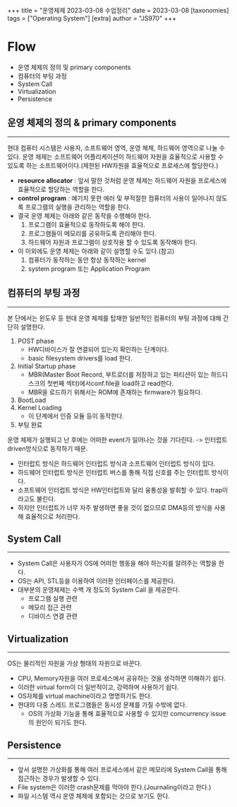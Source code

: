 +++
title = "운영체제 2023-03-08 수업정리"
date = 2023-03-08
[taxonomies]
tags = ["Operating System"]
[extra]
author = "JS970"
+++
# Flow
- 운영 체제의 정의 및 primary components
- 컴퓨터의 부팅 과정
- System Call
- Virtualization
- Persistence

## 운영 체제의 정의 & primary components
---
현대 컴퓨터 시스템은 사용자, 소프트웨어 영역, 운영 체제, 하드웨어 영역으로 나눌 수 있다. 운영 체제는 소프트웨어 어플리케이션이 하드웨어 자원을 효율적으로 사용할 수 있도록 하는 소프트웨어이다.(제한된 HW자원을 효율적으로 프로세스에 할당한다.)
- **resource allocator** : 앞서 말한 것처럼 운영 체제는 하드웨어 자원을 프로세스에 효율적으로 할당하는 역할을 한다.
- **control program** : 예기치 못한 에러 및 부적절한 컴퓨터의 사용이 일어나지 않도록 프로그램의 실행을 관리하는 역할을 한다.
- 결국 운영 체제는 아래와 같은 동작을 수행해야 한다.
	1. 프로그램이 효율적으로 동작하도록 해야 한다.
	2. 프로그램들이 메모리를 공유하도록 관리해야 한다.
	3. 하드웨어 자원과 프로그램이 상호작용 할 수 있도록 동작해야 한다.
- 이 이외에도 운영 체제는 아래와 같이 설명할 수도 있다.(참고)
	1. 컴퓨터가 동작하는 동안 항상 동작하는 kernel
	2. system program 또는 Application Program

## 컴퓨터의 부팅 과정
---
본 단에서는 윈도우 등 현대 운영 체제를 탑재한 일반적인 컴퓨터의 부팅 과정에 대해 간단히 설명한다.
1. POST phase
	- HW디바이스가 잘 연결되어 있는지 확인하는 단계이다.
	- basic filesystem drivers를 load 한다.
2. Initial Startup phase
	- MBR(Master Boot Record, 부트로더를 저장하고 있는 파티션이 있는 하드디스크의 첫번째 섹터)에서conf.file을 load하고 read한다.
	- MBR을 로드하기 위해서는 ROM에 존재하는 firmware가 필요하다.
3. BootLoad
4. Kernel Loading
	- 이 단계에서 인증 모듈 등이 동작한다.
5. 부팅 완료

운영 체제가 실행되고 난 후에는 어떠한 event가 일어나는 것을 기다린다. -> 인터럽트 driven방식으로 동작하기 때문.
- 인터럽트 방식은 하드웨어 인터럽트 방식과 소프트웨어 인터럽트 방식이 있다.
- 하드웨어 인터럽트 방식은 인터럽트 버스를 통해 직접 신호를 주는 인터럽트 방식이다.
- 소프트웨어 인터럽트 방식은 HW인터럽트와 달리 융통성을 발휘할 수 있다. trap이라고도 불린다.
- 하지만 인터럽트가 너무 자주 발생하면 좋을 것이 없으므로 DMA등의 방식을 사용해 효율적으로 처리한다.

## System Call
---
- System Call은 사용자가 OS에 어떠한 행동을 해야 하는지를 알려주는 역할을 한다.
- OS는 API, STL등을 이용하여 이러한 인터페이스를 제공한다.
- 대부분의 운영체제는 수백 개 정도의 System Call 을 제공한다.
	- 프로그램 실행 관련
	- 메모리 접근 관련
	- 디바이스 연결 관련

## Virtualization
---
OS는 물리적인 자원을 가상 형태의 자원으로 바꾼다.
- CPU, Memory자원을 여러 프로세스에서 공유하는 것을 생각하면 이해하기 쉽다.
- 이러한 virtual form이 더 일반적이고, 강력하며 사용하기 쉽다.
- OS자체를 virtual machine이라고 명명하기도 한다.
- 현대의 다중 스레드 프로그램들은 동시성 문제를 가질 수밖에 없다.
	- OS의 가상화 기능을 통해 효율적으로 사용할 수 있지만 comcurrency issue의 원인이 되기도 한다.

## Persistence
---
- 앞서 설명한 가상화를 통해 여러 프로세스에서 같은 메모리에 System Call을 통해 접근하는 경우가 발생할 수 있다.
- File system은 이러한 crash문제를 막아야 한다.(Journaling이라고 한다.)
- 파일 시스템 역시 운영 체제에 포함되는 것으로 보기도 한다.